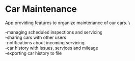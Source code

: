 # Car Maintenance

App providing features to organize maintenance of our cars. \

-managing scheduled inspections and servicing \
-sharing cars with other users \
-notifications about incoming servicing \
-car history with issues, services and mileage \
-exporting car history to file
